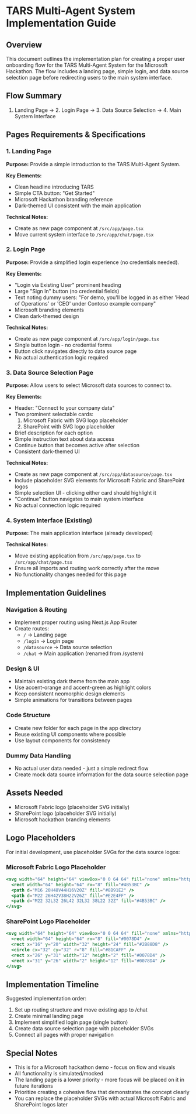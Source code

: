# TARS Multi-Agent System Implementation Guide

## Overview
This document outlines the implementation plan for creating a proper user onboarding flow for the TARS Multi-Agent System for the Microsoft Hackathon. The flow includes a landing page, simple login, and data source selection page before redirecting users to the main system interface.

## Flow Summary
1. Landing Page → 2. Login Page → 3. Data Source Selection → 4. Main System Interface

## Pages Requirements & Specifications

### 1. Landing Page
**Purpose:** Provide a simple introduction to the TARS Multi-Agent System.

**Key Elements:**
- Clean headline introducing TARS
- Simple CTA button: "Get Started"
- Microsoft Hackathon branding reference
- Dark-themed UI consistent with the main application

**Technical Notes:**
- Create as new page component at `/src/app/page.tsx`
- Move current system interface to `/src/app/chat/page.tsx`

### 2. Login Page
**Purpose:** Provide a simplified login experience (no credentials needed).

**Key Elements:**
- "Login via Existing User" prominent heading
- Large "Sign In" button (no credential fields)
- Text noting dummy users: "For demo, you'll be logged in as either 'Head of Operations' or 'CEO' under Contoso example company"
- Microsoft branding elements
- Clean dark-themed design

**Technical Notes:**
- Create as new page component at `/src/app/login/page.tsx`
- Single button login - no credential forms
- Button click navigates directly to data source page
- No actual authentication logic required

### 3. Data Source Selection Page
**Purpose:** Allow users to select Microsoft data sources to connect to.

**Key Elements:**
- Header: "Connect to your company data"
- Two prominent selectable cards:
  1. Microsoft Fabric with SVG logo placeholder
  2. SharePoint with SVG logo placeholder
- Brief description for each option
- Simple instruction text about data access
- Continue button that becomes active after selection
- Consistent dark-themed UI

**Technical Notes:**
- Create as new page component at `/src/app/datasource/page.tsx`
- Include placeholder SVG elements for Microsoft Fabric and SharePoint logos
- Simple selection UI - clicking either card should highlight it
- "Continue" button navigates to main system interface
- No actual connection logic required

### 4. System Interface (Existing)
**Purpose:** The main application interface (already developed)

**Technical Notes:**
- Move existing application from `/src/app/page.tsx` to `/src/app/chat/page.tsx`
- Ensure all imports and routing work correctly after the move
- No functionality changes needed for this page

## Implementation Guidelines

### Navigation & Routing
- Implement proper routing using Next.js App Router
- Create routes:
  - `/` → Landing page
  - `/login` → Login page
  - `/datasource` → Data source selection
  - `/chat` → Main application (renamed from /system)

### Design & UI
- Maintain existing dark theme from the main app
- Use accent-orange and accent-green as highlight colors
- Keep consistent neomorphic design elements
- Simple animations for transitions between pages

### Code Structure
- Create new folder for each page in the app directory
- Reuse existing UI components where possible
- Use layout components for consistency

### Dummy Data Handling
- No actual user data needed - just a simple redirect flow
- Create mock data source information for the data source selection page

## Assets Needed
- Microsoft Fabric logo (placeholder SVG initially)
- SharePoint logo (placeholder SVG initially)
- Microsoft hackathon branding elements

## Logo Placeholders
For initial development, use placeholder SVGs for the data source logos:

### Microsoft Fabric Logo Placeholder
```jsx
<svg width="64" height="64" viewBox="0 0 64 64" fill="none" xmlns="http://www.w3.org/2000/svg">
  <rect width="64" height="64" rx="8" fill="#4B53BC" />
  <path d="M16 20H48V44H16V20Z" fill="#8B91E2" />
  <path d="M22 26H42V38H22V26Z" fill="#E2E4FF" />
  <path d="M22 32L32 26L42 32L32 38L22 32Z" fill="#4B53BC" />
</svg>
```

### SharePoint Logo Placeholder
```jsx
<svg width="64" height="64" viewBox="0 0 64 64" fill="none" xmlns="http://www.w3.org/2000/svg">
  <rect width="64" height="64" rx="8" fill="#0078D4" />
  <rect x="16" y="20" width="32" height="24" fill="#2B88D8" />
  <circle cx="32" cy="32" r="8" fill="#81CAFF" />
  <rect x="26" y="31" width="12" height="2" fill="#0078D4" />
  <rect x="31" y="26" width="2" height="12" fill="#0078D4" />
</svg>
```

## Implementation Timeline
Suggested implementation order:
1. Set up routing structure and move existing app to /chat
2. Create minimal landing page
3. Implement simplified login page (single button)
4. Create data source selection page with placeholder SVGs
5. Connect all pages with proper navigation

## Special Notes
- This is for a Microsoft hackathon demo - focus on flow and visuals
- All functionality is simulated/mocked
- The landing page is a lower priority - more focus will be placed on it in future iterations
- Prioritize creating a cohesive flow that demonstrates the concept clearly
- You can replace the placeholder SVGs with actual Microsoft Fabric and SharePoint logos later